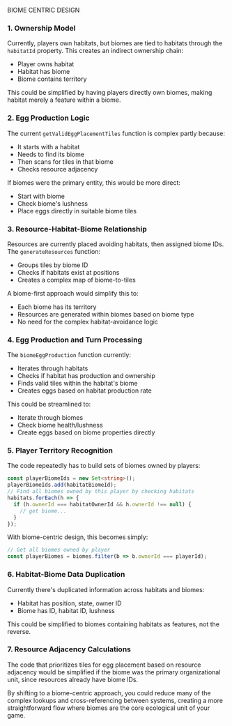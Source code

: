 BIOME CENTRIC DESIGN

### 1. Ownership Model
Currently, players own habitats, but biomes are tied to habitats through the `habitatId` property. This creates an indirect ownership chain:
- Player owns habitat
- Habitat has biome
- Biome contains territory

This could be simplified by having players directly own biomes, making habitat merely a feature within a biome.

### 2. Egg Production Logic
The current `getValidEggPlacementTiles` function is complex partly because:
- It starts with a habitat
- Needs to find its biome
- Then scans for tiles in that biome
- Checks resource adjacency

If biomes were the primary entity, this would be more direct:
- Start with biome
- Check biome's lushness
- Place eggs directly in suitable biome tiles

### 3. Resource-Habitat-Biome Relationship
Resources are currently placed avoiding habitats, then assigned biome IDs. The `generateResources` function:
- Groups tiles by biome ID
- Checks if habitats exist at positions
- Creates a complex map of biome-to-tiles

A biome-first approach would simplify this to:
- Each biome has its territory
- Resources are generated within biomes based on biome type
- No need for the complex habitat-avoidance logic

### 4. Egg Production and Turn Processing
The `biomeEggProduction` function currently:
- Iterates through habitats
- Checks if habitat has production and ownership
- Finds valid tiles within the habitat's biome
- Creates eggs based on habitat production rate

This could be streamlined to:
- Iterate through biomes
- Check biome health/lushness
- Create eggs based on biome properties directly

### 5. Player Territory Recognition
The code repeatedly has to build sets of biomes owned by players:
```typescript
const playerBiomeIds = new Set<string>();
playerBiomeIds.add(habitatBiomeId);
// Find all biomes owned by this player by checking habitats
habitats.forEach(h => {
  if (h.ownerId === habitatOwnerId && h.ownerId !== null) {
    // get biome...
  }
});
```

With biome-centric design, this becomes simply:
```typescript
// Get all biomes owned by player
const playerBiomes = biomes.filter(b => b.ownerId === playerId);
```

### 6. Habitat-Biome Data Duplication
Currently there's duplicated information across habitats and biomes:
- Habitat has position, state, owner ID
- Biome has ID, habitat ID, lushness

This could be simplified to biomes containing habitats as features, not the reverse.

### 7. Resource Adjacency Calculations
The code that prioritizes tiles for egg placement based on resource adjacency would be simplified if the biome was the primary organizational unit, since resources already have biome IDs.

By shifting to a biome-centric approach, you could reduce many of the complex lookups and cross-referencing between systems, creating a more straightforward flow where biomes are the core ecological unit of your game.
